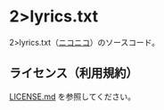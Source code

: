 # 2>lyrics.txt

2>lyrics.txt（[ニコニコ](https://www.nicovideo.jp/watch/sm43945652)）のソースコード。

## ライセンス（利用規約）

[LICENSE.md](LICENSE.md) を参照してください。

